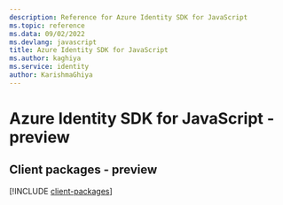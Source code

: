 ```yaml
---
description: Reference for Azure Identity SDK for JavaScript
ms.topic: reference
ms.data: 09/02/2022
ms.devlang: javascript
title: Azure Identity SDK for JavaScript
ms.author: kaghiya
ms.service: identity
author: KarishmaGhiya
---
```

# Azure Identity SDK for JavaScript - preview

## Client packages - preview
[!INCLUDE [client-packages](identity-client-index.md)]
